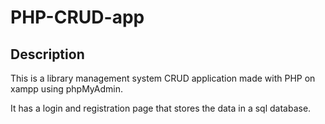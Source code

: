 # PHP-CRUD-app
<h2>Description</h2>
This is a library management system CRUD application made with PHP on xampp using phpMyAdmin.

It has a login and registration page that stores the data in a sql database. 

